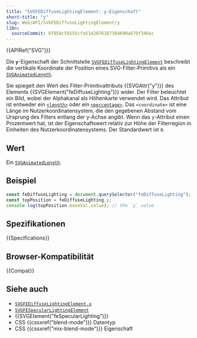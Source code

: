 ```yaml
---
title: "SVGFEDiffuseLightingElement: y-Eigenschaft"
short-title: "y"
slug: Web/API/SVGFEDiffuseLightingElement/y
l10n:
  sourceCommit: 6f958c59155cfa5142076187384690a679f346ec
---
```


{{APIRef("SVG")}}

Die **`y`**-Eigenschaft der Schnittstelle [`SVGFEDiffuseLightingElement`](/de/docs/Web/API/SVGFEDiffuseLightingElement) beschreibt die vertikale Koordinate der Position eines SVG-Filter-Primitivs als ein [`SVGAnimatedLength`](/de/docs/Web/API/SVGAnimatedLength).

Sie spiegelt den Wert des Filter-Primitivattributs {{SVGAttr("y")}} des Elements {{SVGElement("feDiffuseLighting")}} wider. Der Filter beleuchtet ein Bild, wobei der Alphakanal als Höhenkarte verwendet wird. Das Attribut ist entweder ein [`<length>`](/de/docs/Web/SVG/Content_type#length) oder ein [`<percentage>`](/de/docs/Web/SVG/Content_type#percentage). Das `<coordinate>` ist eine Länge im Nutzerkoordinatensystem, die den gegebenen Abstand vom Ursprung des Filters entlang der y-Achse angibt. Wenn das `y`-Attribut einen Prozentwert hat, ist der Eigenschaftswert relativ zur Höhe der Filterregion in Einheiten des Nutzerkoordinatensystems. Der Standardwert ist `0`.

## Wert

Ein [`SVGAnimatedLength`](/de/docs/Web/API/SVGAnimatedLength).

## Beispiel

```js
const feDiffuseLighting = document.querySelector("feDiffuseLighting");
const topPosition = feDiffuseLighting.y;
console.log(topPosition.baseVal.value); // the `y` value
```

## Spezifikationen

{{Specifications}}

## Browser-Kompatibilität

{{Compat}}

## Siehe auch

- [`SVGFEDiffuseLightingElement.x`](/de/docs/Web/API/SVGFEDiffuseLightingElement/x)
- [`SVGFESpecularLightingElement`](/de/docs/Web/API/SVGFESpecularLightingElement)
- {{SVGElement("feSpecularLighting")}}
- CSS {{cssxref("blend-mode")}} Datentyp
- CSS {{cssxref("mix-blend-mode")}} Eigenschaft
